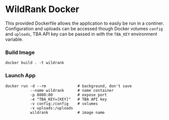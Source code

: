 # WildRank Docker

This provided Dockerfile allows the application to easily be run in a continer. Configuration and uploads can be accessed though Docker volumes `config` and `uploads`, TBA API key can be passed in with the `TBA_KEY` environment variable.

### Build Image
```
docker build . -t wildrank
```

### Launch App
```
docker run -d --rm              # background, don't save
           --name wildrank      # name container
           -p 8080:80           # expose port
           -e "TBA_KEY=[KEY]"   # TBA API key
           -v config:/config    # volumes
           -v uploads:/uploads
           wildrank             # image name
```